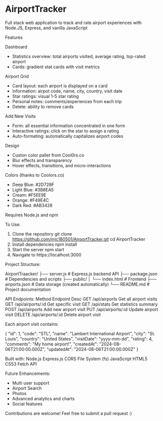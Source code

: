 # AirportTracker
Full stack web application to track and rate airport experiences with Node.JS, Express, and vanilla JavaScript

Features

Dashboard 
- Statistics overview: total airports visited, average rating, top-rated airport
- Cards: gradient stat cards with visit metrics

Airport Grid
- Card layout: each airport is displayed on a card
- Information: airpot code, name, city, country, visit date
- Star ratings: visual 1-5 star rating
- Personal notes: comments/experiences from each trip
- Delete: ability to remove cards

Add New Visits 
- Form: all essential information concentrated in one form
- Interactive ratings: click on the star to assign a rating
- Auto-formating: automatically capitalizes airport codes

Design
- Custon color pallet from Cool0rs.co
- Blur effects and transparency
- Hover effects, transitions, and micro-interactions

Colors (thanks to Coolors.co)
- Deep Blue: #2D728F
- Light Blue: #3B8EA5
- Cream: #F5EE9E
- Orange: #F49E4C
- Dark Red: #AB3428

Requires Node.js and npm

To Use:

1. Clone the repository
   git clone https://github.com/mjc180501/AirportTracker.git
   cd AirportTracker
2. Install dependencies
   npm install
3. Start the server
   npm start
4. Navigate to https://localhost:3000

Project Structure:

AirportTraacker/
├── server.js              # Express.js backend API
├── package.json           # Dependencies and scripts
├── public/
│   └── index.html         # Frontend
├── airports.json          # Data storage (created automatically)
└── README.md             # Project documentation

API Endpoints:
Method    Endpoint           Desc
GET      /api/airports       Get all airport visits
GET      /api/airports/:id   Get specific visit
GET      /api/stats          Get statistics summary
POST     /api/airports       Add new airport visit
PUT      /api/airports/:id   Update airport visit
DELETE   /api/airports/:id   Delete airport visit


Each airport visit contains:

{
  "id": 1,
  "code": "STL",
  "name": "Lambert International Airport",
  "city": "St. Louis",
  "country": "United States",
  "visitDate": "yyyy-mm-dd",
  "rating": 4,
  "comments": "My home airport!",
  "createdAt": "2024-08-06T21:00:00.000Z",
  "updatedAt": "2024-08-06T21:00:00.000Z"
}

Built with: 
Node.js
Express.js
CORS
File System (fs)
JavaScript
HTML5
CSS3
Fetch API


Future Enhancements:
- Multi user support
- Airport Search
- Photos
- Advanced analytics and charts
- Social features

Contributions are welcome! Feel free to submit a pull request :)

